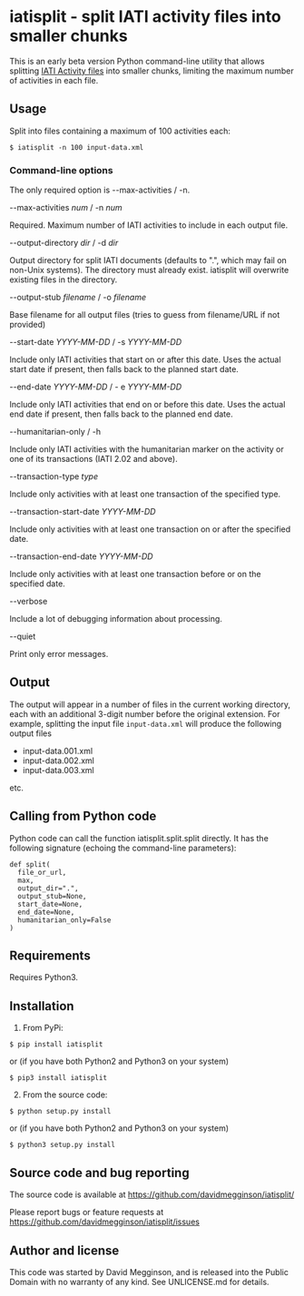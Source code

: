 # iatisplit - split IATI activity files into smaller chunks

This is an early beta version Python command-line utility that allows splitting [IATI Activity files](http://reference.iatistandard.org/activity-standard/overview/activity-file/) into smaller chunks, limiting the maximum number of activities in each file.

## Usage

Split into files containing a maximum of 100 activities each:

```
$ iatisplit -n 100 input-data.xml
```

### Command-line options

The only required option is --max-activities / -n.

--max-activities _num_ / -n _num_

Required. Maximum number of IATI activities to include in each output file.
  
--output-directory _dir_ / -d _dir_

Output directory for split IATI documents (defaults to ".", which may fail on non-Unix systems). The directory must already exist. iatisplit will overwrite existing files in the directory.
  
--output-stub _filename_ / -o _filename_

Base filename for all output files (tries to guess from filename/URL if not provided)
  
--start-date _YYYY-MM-DD_ / -s _YYYY-MM-DD_

Include only IATI activities that start on or after this date. Uses the actual start date if present, then falls back to the planned start date.
  
--end-date _YYYY-MM-DD_ / - e _YYYY-MM-DD_

Include only IATI activities that end on or before this date. Uses the actual end date if present, then falls back to the planned end date.
  
--humanitarian-only / -h

Include only IATI activities with the humanitarian marker on the activity or one of its transactions (IATI 2.02 and above).
  
--transaction-type _type_

Include only activities with at least one transaction of the specified type.

--transaction-start-date _YYYY-MM-DD_

Include only activities with at least one transaction on or after the specified date.

--transaction-end-date _YYYY-MM-DD_

Include only activities with at least one transaction before or on the specified date.

--verbose

Include a lot of debugging information about processing.
  
--quiet

Print only error messages.
  

## Output

The output will appear in a number of files in the current working directory, each with an additional 3-digit number before the original extension. For example, splitting the input file ``input-data.xml`` will produce the following output files

* input-data.001.xml
* input-data.002.xml
* input-data.003.xml

etc.


## Calling from Python code

Python code can call the function iatisplit.split.split directly. It
has the following signature (echoing the command-line parameters):

```
def split(
  file_or_url, 
  max, 
  output_dir=".", 
  output_stub=None, 
  start_date=None, 
  end_date=None, 
  humanitarian_only=False
)
```


## Requirements

Requires Python3.


## Installation

1. From PyPi:

```
$ pip install iatisplit
```

or (if you have both Python2 and Python3 on your system)

```
$ pip3 install iatisplit
```

2. From the source code:

```
$ python setup.py install
```

or (if you have both Python2 and Python3 on your system)

```
$ python3 setup.py install
```


## Source code and bug reporting

The source code is available at https://github.com/davidmegginson/iatisplit/

Please report bugs or feature requests at https://github.com/davidmegginson/iatisplit/issues


## Author and license

This code was started by David Megginson, and is released into the Public Domain with no warranty of any kind. See UNLICENSE.md for details.

